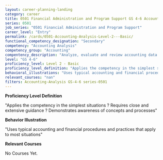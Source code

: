 ```yaml
---
layout: career-planning-landing
category: career
title: 0501 Financial Administration and Program Support GS 4-6 Accounting Analysis
series: 0501
job_series: "0501 Financial Administration and Program Support"
career_level: "Entry"
permalink: /cards/0501-Accounting-Analysis-Level-2---Basic/
functional_competency_designation: "Secondary"
competency: "Accounting Analysis"
competency_group: "Accounting"
compentency_description: "Analyze, evaluate and review accounting data and reports using business tools and applications, and performance metrics to provide recommendations"
level: "GS 4-6"
proficiency_level: Level 2 - Basic
proficiency_level_definition: "Applies the competency in the simplest situations ? Requires close and extensive guidance ? Demonstrates awareness of concepts and processes"
behavioral_illustrations: "Uses typical accounting and financial procedures and practices that apply to most situations"
relevant_courses: "nan"
filters: Accounting-Analysis GS-4-6 series-0501
---
```


<p><b>Proficiency Level Definition</b></p>
<p>"Applies the competency in the simplest situations ? Requires close and extensive guidance ? Demonstrates awareness of concepts and processes"</p>
<p><b>Behavior Illustration</b></p>
<p>"Uses typical accounting and financial procedures and practices that apply to most situations"</p>
<p><b>Relevant Courses</b></p>
<div class="cfo-courses-outer"><div class="cfo-courses-inner">No Courses Yet.</div></div>
